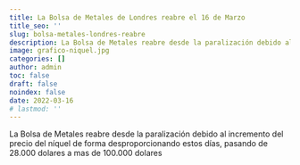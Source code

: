 ```yaml
---
title: La Bolsa de Metales de Londres reabre el 16 de Marzo
title_seo: ''
slug: bolsa-metales-londres-reabre
description: La Bolsa de Metales reabre desde la paralización debido al incremento del precio del níquel de forma desproporcionando estos días, pasando de 28.000 dolares a mas de 100.000 dolares
image: grafico-niquel.jpg
categories: []
author: admin
toc: false
draft: false
noindex: false
date: 2022-03-16
# lastmod: ''
---
```

La Bolsa de Metales reabre desde la paralización debido al incremento del precio del níquel de forma desproporcionando estos días, pasando de 28.000 dolares a mas de 100.000 dolares